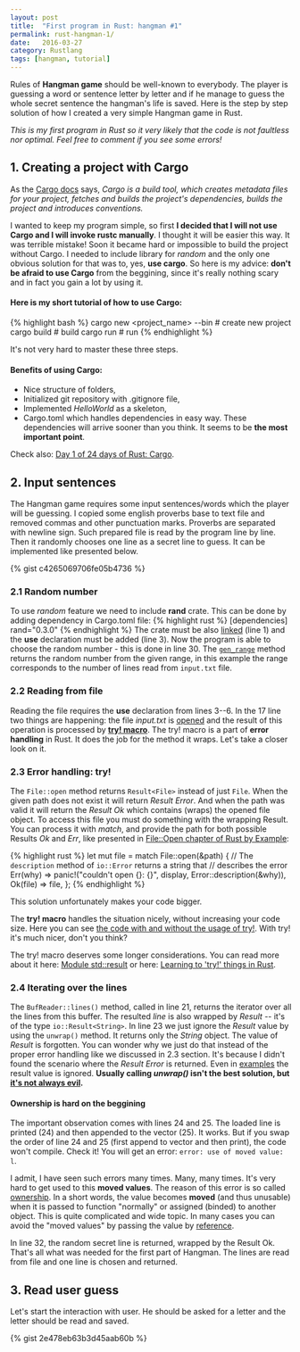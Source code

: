 ```yaml
---
layout: post
title:  "First program in Rust: hangman #1"
permalink: rust-hangman-1/
date:   2016-03-27
category: Rustlang
tags: [hangman, tutorial]
---
```

Rules of **Hangman game** should be well-known to everybody. The player is guessing a word or sentence letter by letter and if he manage to guess the whole secret sentence the hangman's life is saved. Here is the step by step solution of how I created a very simple Hangman game in Rust.

*This is my first program in Rust so it very likely that the code is not faultless nor optimal. Feel free to comment if you see some errors!*

## 1. Creating a project with Cargo

As the [Cargo docs](http://doc.crates.io/guide.html#why-cargo-exists) says, *Cargo is a build tool, which creates metadata files for your project, fetches and builds the project's dependencies, builds the project and introduces conventions.*

I wanted to keep my program simple, so first **I decided that I will not use Cargo and I will invoke rustc manually**. I thought it will be easier this way. It was terrible mistake! Soon it became hard or impossible to build the project without Cargo. I needed to include library for *random* and the only one obvious solution for that was to, yes, **use cargo**. So here is my advice: **don't be afraid to use Cargo** from the beggining, since it's really nothing scary and in fact you gain a lot by using it.

#### Here is my **short tutorial** of how to use **Cargo**:

{% highlight bash %}
cargo new <project_name> --bin # create new project
cargo build # build
cargo run # run
{% endhighlight %}

It's not very hard to master these three steps.

#### Benefits of using Cargo:

- Nice structure of folders,
- Initialized git repository with .gitignore file,
- Implemented *HelloWorld* as a skeleton,
- Cargo.toml which handles dependencies in easy way. These dependencies will arrive sooner than you think. It seems to be **the most important point**.

Check also: [Day 1 of 24 days of Rust: Cargo](http://zsiciarz.github.io/24daysofrust/book/day1.html).

## 2. Input sentences

The Hangman game requires some input sentences/words which the player will be guessing. I copied some english proverbs base to text file and removed commas and other punctuation marks. Proverbs are separated with newline sign. Such prepared file is read by the program line by line. Then it randomly chooses one line as a secret line to guess. It can be implemented like presented below.

{% gist c4265069706fe05b4736 %}

### 2.1 Random number
To use *random* feature we need to include **rand** crate. This can be done by adding dependency in Cargo.toml file:
{% highlight rust %}
[dependencies]
rand="0.3.0"
{% endhighlight %}
The crate must be also [linked](http://rustbyexample.com/crates/link.html) (line 1) and the **use** declaration must be added (line 3). Now the program is able to choose the random number - this is done in line 30. The [`gen_range`](https://doc.rust-lang.org/rand/rand/trait.Rng.html#method.gen_range) method returns the random number from the given range, in this example the range corresponds to the number of lines read from `input.txt` file.

### 2.2 Reading from file
Reading the file requires the **use** declaration from lines 3--6. In the 17 line two things are happening: the file *input.txt* is [opened](https://doc.rust-lang.org/std/fs/struct.File.html#method.open) and the result of this operation is processed by [**try! macro**](http://doc.rust-lang.org/std/result/index.html#the-try-macro). The try! macro is a part of **error handling** in Rust. It does the job for the method it wraps. Let's take a closer look on it.

### 2.3 Error handling: try!
The `File::open` method returns `Result<File>` instead of just `File`. When the given path does not exist it will return *Result Error*. And when the path was valid it will return the *Result Ok* which contains (wraps) the opened file object. To access this file you must do something with the wrapping Result. You can process it with *match*, and provide the path for both possible Results *Ok* and *Err*, like presented in [File::Open chapter of Rust by Example](http://rustbyexample.com/std_misc/file/open.html):

{% highlight rust %}
let mut file = match File::open(&path) {
    // The `description` method of `io::Error` returns a string that
    // describes the error
    Err(why) => panic!("couldn't open {}: {}", display,
                                               Error::description(&why)),
    Ok(file) => file,
};
{% endhighlight %}

This solution unfortunately makes your code bigger. 

The **try! macro** handles the situation nicely, without increasing your code size. Here you can see [the code with and without the usage of try!](https://doc.rust-lang.org/std/macro.try!.html). With try! it's much nicer, don't you think?

The try! macro deserves some longer considerations. You can read more about it here: [Module std::result](https://doc.rust-lang.org/std/result/) or here: [Learning to 'try!' things in Rust](http://www.jonathanturner.org/2015/11/learning-to-try-things-in-rust.html).

### 2.4 Iterating over the lines

The `BufReader::lines()` method, called in line 21, returns the iterator over all the lines from this buffer. The resulted *line* is also wrapped by *Result* -- it's of the type `io::Result<String>`. In line 23 we just ignore the *Result* value by using the `unwrap()` method. It returns only the *String* object. The value of *Result* is forgotten. You can wonder why we just do that instead of the proper error handling like we discussed in 2.3 section. It's because I didn't found the scenario where the *Result Error* is returned. Even in [examples](https://doc.rust-lang.org/std/io/trait.BufRead.html#method.lines) the result value is ignored. **Usually calling *unwrap()* isn't the best solution, but [it's not always evil](https://doc.rust-lang.org/stable/book/error-handling.html#a-brief-interlude-unwrapping-isnt-evil).**

#### Ownership is hard on the beggining
The important observation comes with lines 24 and 25. The loaded line is printed (24) and then appended to the vector (25). It works. But if you swap the order of line 24 and 25 (first append to vector and then print), the code won't compile. Check it! You will get an error: `error: use of moved value: l`.

I admit, I have seen such errors many times. Many, many times. It's very hard to get used to this **moved values**. The reason of this error is so called [ownership](https://doc.rust-lang.org/book/ownership.html). In a short words, the value becomes **moved** (and thus unusable) when it is passed to function "normally" or assigned (binded) to another object. This is quite complicated and wide topic. In many cases you can avoid the "moved values" by passing the value by [reference](https://doc.rust-lang.org/book/references-and-borrowing.html). 

In line 32, the random secret line is returned, wrapped by the Result Ok. That's all what was needed for the first part of Hangman. The lines are read from file and one line is chosen and returned.

## 3. Read user guess

Let's start the interaction with user. He should be asked for a letter and the letter should be read and saved.


{% gist 2e478eb63b3d45aab60b %}



